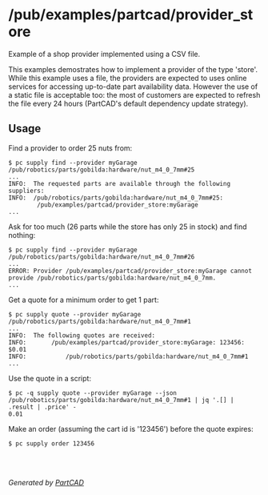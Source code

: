 # /pub/examples/partcad/provider_store

Example of a shop provider implemented using a CSV file.

This examples demostrates how to implement a provider of the type 'store'.
While this example uses a file, the providers are expected to uses online
services for accessing up-to-date part availability data.
However the use of a static file is acceptable too: the most of customers
are expected to refresh the file every 24 hours (PartCAD's default
dependency update strategy).


## Usage
Find a provider to order 25 nuts from:
```shell
$ pc supply find --provider myGarage /pub/robotics/parts/gobilda:hardware/nut_m4_0_7mm#25
...
INFO:  The requested parts are available through the following suppliers:
INFO:  /pub/robotics/parts/gobilda:hardware/nut_m4_0_7mm#25:
		/pub/examples/partcad/provider_store:myGarage
...
```

Ask for too much (26 parts while the store has only 25 in stock) and find nothing:
```shell
$ pc supply find --provider myGarage /pub/robotics/parts/gobilda:hardware/nut_m4_0_7mm#26
...
ERROR: Provider /pub/examples/partcad/provider_store:myGarage cannot provide /pub/robotics/parts/gobilda:hardware/nut_m4_0_7mm.
...
```

Get a quote for a minimum order to get 1 part:
```shell
$ pc supply quote --provider myGarage /pub/robotics/parts/gobilda:hardware/nut_m4_0_7mm#1
...
INFO:  The following quotes are received:
INFO:  		/pub/examples/partcad/provider_store:myGarage: 123456: $0.01
INFO:  			/pub/robotics/parts/gobilda:hardware/nut_m4_0_7mm#1
...
```

Use the quote in a script:
```shell
$ pc -q supply quote --provider myGarage --json /pub/robotics/parts/gobilda:hardware/nut_m4_0_7mm#1 | jq '.[] | .result | .price' -
0.01
```

Make an order (assuming the cart id is '123456') before the quote expires:
```shell
$ pc supply order 123456
```


<br/><br/>

*Generated by [PartCAD](https://partcad.org/)*
